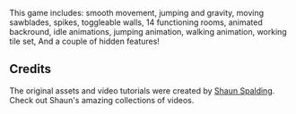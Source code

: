 This game includes:
smooth movement,
jumping and gravity,
moving sawblades,
spikes,
toggleable walls,
14 functioning rooms,
animated backround,
idle animations,
jumping animation,
walking animation,
working tile set,
And a couple of hidden features!

## Credits
The original assets and video tutorials were created by [Shaun Spalding](https://www.youtube.com/c/ShaunSpalding).
Check out Shaun's amazing collections of videos.
